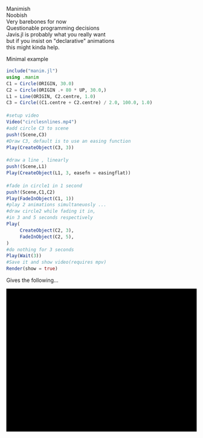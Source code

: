 Manimish<br/>
Noobish<br/>
Very barebones for now<br/>
Questionable programming decisions<br/>
Javis.jl is probably what you really want<br/>
but if you insist on "declarative" animations<br/>
this might kinda help.<br/>

Minimal example

```julia
include("manim.jl")
using .manim
C1 = Circle(ORIGIN, 30.0)
C2 = Circle(ORIGIN .+ 80 * UP, 30.0,)
L1 = Line(ORIGIN, C2.centre, 1.0)
C3 = Circle((C1.centre + C2.centre) / 2.0, 100.0, 1.0)

#setup video
Video("circlesnlines.mp4")
#add circle C3 to scene
push!(Scene,C3)
#Draw C3, default is to use an easing function 
Play(CreateObject(C3, 3))

#draw a line , linearly
push!(Scene,L1)
Play(CreateObject(L1, 3, easefn = easingflat))

#fade in circle1 in 1 second
push!(Scene,C1,C2)
Play(FadeInObject(C1, 1))
#play 2 animations simultaneuosly ...
#draw circle2 while fading it in,
#in 3 and 5 seconds respectively
Play(
     CreateObject(C2, 3), 
     FadeInObject(C2, 5),
)
#do nothing for 3 seconds
Play(Wait(3))
#Save it and show video(requires mpv)
Render(show = true)
```
Gives the following...<br/>

![](assets/circlesnlines.gif)

